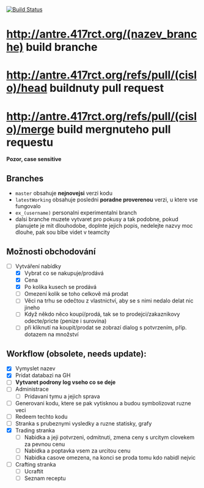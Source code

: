[![Build Status](http://94.125.220.136/app/rest/builds/buildType:%28id:TheGame_GetFromGitHubUploadToFtpAllBranches%29/statusIcon)](http://94.125.220.136/project.html?projectId=TheGame&tab=projectOverview)
# http://antre.417rct.org/(nazev_branche) build branche
# http://antre.417rct.org/refs/pull/(cislo)/head buildnuty pull request
# http://antre.417rct.org/refs/pull/(cislo)/merge build mergnuteho pull requestu
**Pozor, case sensitive**

## Branches
* `master` obsahuje **nejnovejsi** verzi kodu
* `latestWorking` obsahuje posledni **poradne proverenou** verzi, u ktere vse fungovalo
* `ex_(username)` personalni experimentalni branch
* dalsi branche muzete vytvaret pro pokusy a tak podobne, pokud planujete je mit dlouhodobe, doplnte jejich popis, nedelejte nazvy moc dlouhe, pak sou blbe videt v teamcity

## Možnosti obchodování
* [ ] Vytváření nabídky
  * [x] Vybrat co se nakupuje/prodává
  * [x] Cena
  * [x] Po kolika kusech se prodává
  * [ ] Omezení kolik se toho celkově má prodat
  * [ ] Věci na trhu se odečtou z vlastnictví, aby se s nimi nedalo delat nic jineho
  * [ ] Když někdo něco koupí/prodá, tak se to prodejci/zakaznikovy odecte/pricte (penize i surovina)
  * [ ] při kliknutí na koupit/prodat se zobrazí dialog s potvrzením, příp. dotazem na množství

## Workflow (obsolete, needs update):
* [x] Vymyslet nazev
* [x] Pridat databazi na GH
* [ ] **Vytvaret podrony log vseho co se deje**
* [ ] Administrace
  * [ ] Pridavani tymu a jejich sprava
* [ ] Generovani kodu, ktere se pak vytisknou a budou symbolizovat ruzne veci
* [ ] Redeem techto kodu
* [ ] Stranka s prubeznymi vysledky a ruzne statisky, grafy
* [x] Trading stranka
  * [ ] Nabidka a jeji potvrzeni, odmitnuti, zmena ceny s urcitym clovekem za pevnou cenu
  * [ ] Nabidka a poptavka vsem za urcitou cenu
  * [ ] Nabidka casove omezena, na konci se proda tomu kdo nabidl nejvic
* [ ] Crafting stranka
  * [ ] Ucraftit
  * [ ] Seznam receptu

